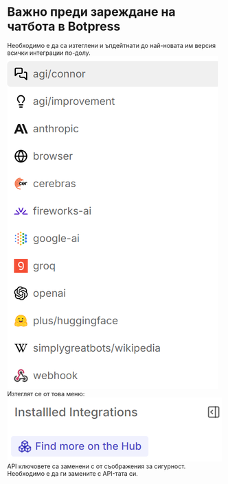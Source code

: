 # Важно преди зареждане на чатбота в Botpress
Необходимо е да са изтеглени и ъпдейтнати до най-новата им версия всички интеграции по-долу. 
![alt text](image.png)
Изтеглят се от това меню:
![alt text](image-1.png)
API ключовете са заменени с <API-KEY> от съображения за сигурност. Необходимо е да ги замените с API-тата си.